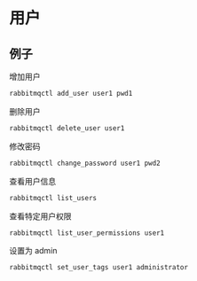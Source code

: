 # 用户

## 例子

增加用户

```sh
rabbitmqctl add_user user1 pwd1
```

删除用户

```sh
rabbitmqctl delete_user user1
```

修改密码

```sh
rabbitmqctl change_password user1 pwd2
```

查看用户信息

```sh
rabbitmqctl list_users
```

查看特定用户权限

```sh
rabbitmqctl list_user_permissions user1
```

设置为 admin

```sh
rabbitmqctl set_user_tags user1 administrator
```
